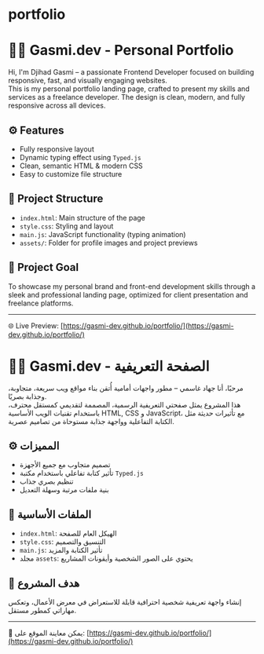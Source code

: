 # portfolio
# 👨‍💻 Gasmi.dev - Personal Portfolio

Hi, I'm Djihad Gasmi – a passionate Frontend Developer focused on building responsive, fast, and visually engaging websites.  
This is my personal portfolio landing page, crafted to present my skills and services as a freelance developer. The design is clean, modern, and fully responsive across all devices.

## ⚙️ Features
- Fully responsive layout
- Dynamic typing effect using `Typed.js`
- Clean, semantic HTML & modern CSS
- Easy to customize file structure

## 📁 Project Structure
- `index.html`: Main structure of the page
- `style.css`: Styling and layout
- `main.js`: JavaScript functionality (typing animation)
- `assets/`: Folder for profile images and project previews

## 🎯 Project Goal
To showcase my personal brand and front-end development skills through a sleek and professional landing page, optimized for client presentation and freelance platforms.

---

🌐 Live Preview: [https://gasmi-dev.github.io/portfolio/](https://gasmi-dev.github.io/portfolio/)

# 🧑‍💻 Gasmi.dev - الصفحة التعريفية

مرحبًا، أنا جهاد غاسمي – مطور واجهات أمامية أُتقن بناء مواقع ويب سريعة، متجاوبة، وجذابة بصريًا.  
هذا المشروع يمثل صفحتي التعريفية الرسمية، المصممة لتقديمي كمستقل محترف، باستخدام تقنيات الويب الأساسية HTML, CSS و JavaScript، مع تأثيرات حديثة مثل الكتابة التفاعلية وواجهة جذابة مستوحاة من تصاميم عصرية.

## ⚙️ المميزات
- تصميم متجاوب مع جميع الأجهزة
- تأثير كتابة تفاعلي باستخدام مكتبة `Typed.js`
- تنظيم بصري جذاب
- بنية ملفات مرتبة وسهلة التعديل

## 📂 الملفات الأساسية
- `index.html`: الهيكل العام للصفحة
- `style.css`: التنسيق والتصميم
- `main.js`: تأثير الكتابة والمزيد
- مجلد `assets`: يحتوي على الصور الشخصية وأيقونات المشاريع

## 📍 هدف المشروع
إنشاء واجهة تعريفية شخصية احترافية قابلة للاستعراض في معرض الأعمال، وتعكس مهاراتي كمطور مستقل.

---

🔗 يمكن معاينة الموقع على: [https://gasmi-dev.github.io/portfolio/](https://gasmi-dev.github.io/portfolio/)
